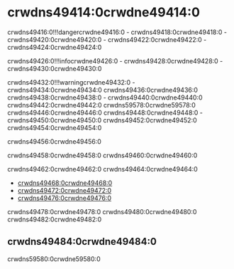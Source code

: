 # crwdns49414:0crwdne49414:0

crwdns49416:0!!!dangercrwdne49416:0
    - crwdns49418:0crwdne49418:0
    - crwdns49420:0crwdne49420:0
    - crwdns49422:0crwdne49422:0
    - crwdns49424:0crwdne49424:0

crwdns49426:0!!!infocrwdne49426:0
    - crwdns49428:0crwdne49428:0
    - crwdns49430:0crwdne49430:0

crwdns49432:0!!!warningcrwdne49432:0
    - crwdns49434:0crwdne49434:0 crwdns49436:0crwdne49436:0 crwdns49438:0crwdne49438:0
    - crwdns49440:0crwdne49440:0 crwdns49442:0crwdne49442:0 crwdns59578:0crwdne59578:0 crwdns49446:0crwdne49446:0 crwdns49448:0crwdne49448:0
    - crwdns49450:0crwdne49450:0 crwdns49452:0crwdne49452:0 crwdns49454:0crwdne49454:0

crwdns49456:0crwdne49456:0

crwdns49458:0crwdne49458:0 crwdns49460:0crwdne49460:0

crwdns49462:0crwdne49462:0 crwdns49464:0crwdne49464:0

* [crwdns49468:0crwdne49468:0](crwdns49466:0crwdne49466:0)
* [crwdns49472:0crwdne49472:0](crwdns49470:0crwdne49470:0)
* [crwdns49476:0crwdne49476:0](crwdns49474:0crwdne49474:0)

crwdns49478:0crwdne49478:0 crwdns49480:0crwdne49480:0 crwdns49482:0crwdne49482:0

## crwdns49484:0crwdne49484:0

crwdns59580:0crwdne59580:0
